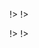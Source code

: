 

<!agenda|title=International Workshop on Smalltalk Technologies

<!day|start=24 / 08 / 2022

<!segment|start=10:30


<!talk|subject=Design Principles for a High-performance Smalltalk&length=30&author=D. Mason&room=Room 1!>
<!talk|subject=Towards Object-centric Time-traveling Debuggers&length=30&author=Maximilian Ignacio Willembrinck Santander, Steven Costiou, Adrien Vanègue and Anne Etien&room=Room 1!>
<!talk|subject=Transformation-based Refactorings: a First Analysis&length=30&author=Nicolas Anquetil, Miguel Campero, Stéphane Ducasse, Juan-Pablo Sandoval Alcocer and Pablo Tesone&room=Room 1!>

!>
!>

<!day|start=26 / 08 / 2022

<!segment|start=10:30

<!talk|subject=Using Moose platform for the implementation of a Software Product Line according to model-based Delta-Oriented Programming&length=30&author=Boubou Thiam Niang, Giacomo Kahn, Nawel Amokrane, Yacine Ouzrout, Mustapha Derras and Jannik Laval&room=Room 1!>
<!talk|subject=How Fast is AI in Pharo? Benchmarking Linear Regression&length=30&author=Oleksandr Zaitsev, Sebastian Jordan Montaño and Stéphane Ducasse&room=Room 1!>
<!talk|subject=Can We Automatically Generate Class Comments in Pharo?&length=30&author=Pooja Rani, Alexandre Bergel, Lino Hess, Timo Kehrer and Oscar Nierstrasz&room=Room 1!>

!>
!>